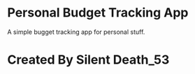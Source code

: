 # Personal Budget Tracking App
A simple bugget tracking app for personal stuff.

# Created By Silent Death_53
